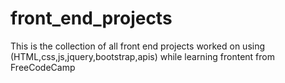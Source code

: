 # front_end_projects


This is the collection of all front end projects worked on using (HTML,css,js,jquery,bootstrap,apis) while learning frontent from FreeCodeCamp



